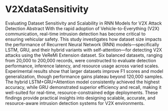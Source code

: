 # V2XdataSensitivity
Evaluating Dataset Sensitivity and Scalability in RNN Models for V2X Attack Detection
Abstract
With the rapid adoption of Vehicle-to-Everything (V2X) communication, real-time intrusion detection has become critical to ensuring vehicular safety. This study investigates how dataset size impacts the performance of Recurrent Neural Network (RNN) models—specifically LSTM, GRU, and their hybrid variants with self-attention—for detecting V2X attacks using the VeReMi Extension dataset. Six balanced datasets, ranging from 20,000 to 200,000 records, were constructed to evaluate detection performance, inference latency, and resource usage across varied scales. Experimental results show that larger datasets improve F1 scores and model generalization, though performance gains plateau beyond 120,000 samples. The hybrid LSTM+GRU+Attention model consistently achieved the highest accuracy, while GRU demonstrated superior efficiency and recall, making it well-suited for real-time, resource-constrained edge deployments. These findings provide practical insights into designing scalable, accurate, and resource-aware intrusion detection systems for V2X environments.
